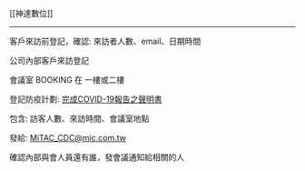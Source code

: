[[神達數位]]

---

客戶來訪前登記，確認: 來訪者人數、email、日期時間

公司內部客戶來訪登記

會議室 BOOKING 在 一樓或二樓

登記防疫計劃:  [完成COVID-19報告之聲明書](http://hysps.mic.com.tw/sites/adm/SitePages/%E9%98%B2%E7%96%AB%E5%B0%88%E5%8D%80.aspx?WikiPageMode=Edit&InitialTabId=Ribbon.EditingTools.CPEditTab&VisibilityContext=WSSWikiPage)

包含: 訪客人數、來訪時間、會議室地點

發給: MiTAC_CDC@mic.com.tw 

確認內部與會人員還有誰，發會議通知給相關的人